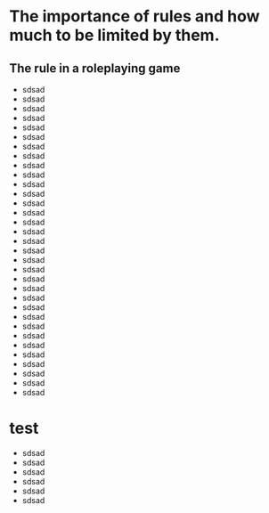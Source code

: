 # The importance of rules and how much to be limited by them.
## The rule in a roleplaying game
* sdsad
* sdsad
* sdsad
* sdsad
* sdsad
* sdsad
* sdsad
* sdsad
* sdsad
* sdsad
* sdsad
* sdsad
* sdsad
* sdsad
* sdsad
* sdsad
* sdsad
* sdsad
* sdsad
* sdsad
* sdsad
* sdsad
* sdsad
* sdsad
* sdsad
* sdsad
* sdsad
* sdsad
* sdsad
* sdsad
* sdsad
* sdsad
* sdsad
# test
* sdsad
* sdsad
* sdsad
* sdsad
* sdsad
* sdsad